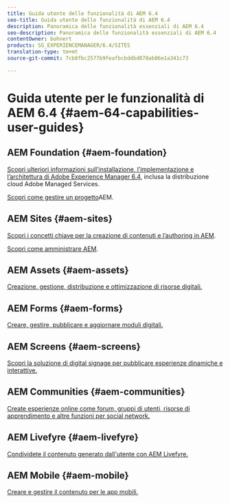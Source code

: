 ```yaml
---
title: Guida utente delle funzionalità di AEM 6.4
seo-title: Guida utente delle funzionalità di AEM 6.4
description: Panoramica delle funzionalità essenziali di AEM 6.4
seo-description: Panoramica delle funzionalità essenziali di AEM 6.4
contentOwner: bohnert
products: SG_EXPERIENCEMANAGER/6.4/SITES
translation-type: tm+mt
source-git-commit: 7cb8fbc2577b9feafbcbddbd078ab06e1a341c73

---
```



# Guida utente per le funzionalità di AEM 6.4 {#aem-64-capabilities-user-guides}

## AEM Foundation {#aem-foundation}

[Scopri ulteriori informazioni sull’installazione, l’implementazione e l’architettura di Adobe Experience Manager 6.4](/help/sites-deploying/home.md), inclusa la distribuzione cloud Adobe Managed Services.

[Scopri come gestire un progetto](/help/managing/home.md)AEM.

## AEM Sites {#aem-sites}

[Scopri i concetti chiave per la creazione di contenuti e l’authoring in AEM](/help/sites-authoring/home.md).

[Scopri come amministrare AEM](/help/sites-administering/home.md).

## AEM Assets {#aem-assets}

[Creazione, gestione, distribuzione e ottimizzazione di risorse digitali.](/help/assets/home.md)

## AEM Forms {#aem-forms}

[Creare, gestire, pubblicare e aggiornare moduli digitali.](/help/forms/home.md)

## AEM Screens {#aem-screens}

[Scopri la soluzione di digital signage per pubblicare esperienze dinamiche e interattive.](/help/screens/home.md)

## AEM Communities {#aem-communities}

[Create esperienze online come forum, gruppi di utenti, risorse di apprendimento e altre funzioni per social network.](/help/communities/home.md)

## AEM Livefyre {#aem-livefyre}

[Condividete il contenuto generato dall&#39;utente con AEM Livefyre.](https://marketing.adobe.com/resources/help/en_US/livefyre/home.html)

## AEM Mobile {#aem-mobile}

[Creare e gestire il contenuto per le app mobili.](/help/mobile/home.md)

